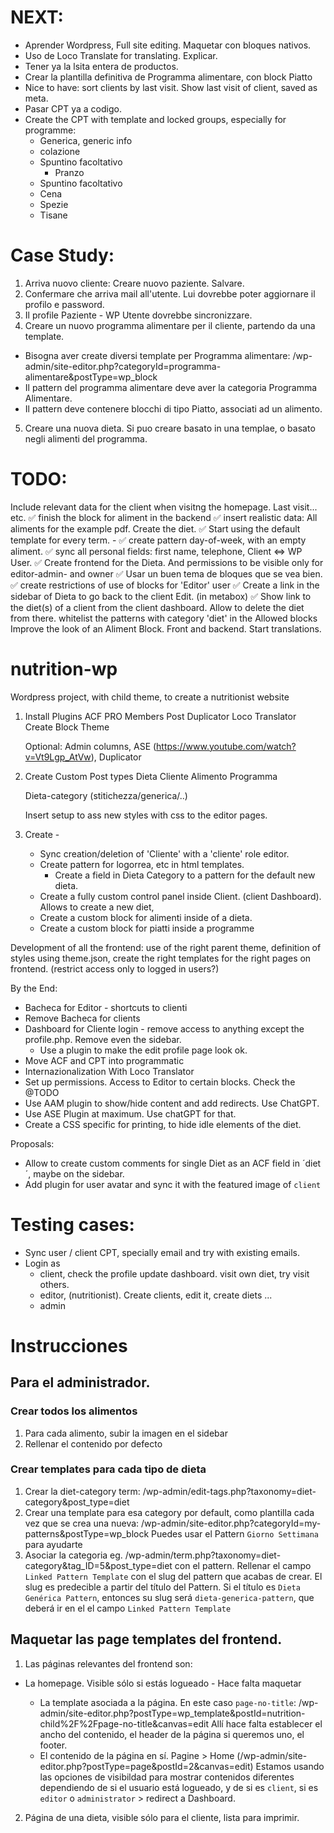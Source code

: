 # NEXT:

- Aprender Wordpress, Full site editing. Maquetar con bloques nativos.
- Uso de Loco Translate for translating. Explicar.
- Tener ya la lsita entera de productos.
- Crear la plantilla definitiva de Programma alimentare, con block Piatto
- Nice to have: sort clients by last visit. Show last visit of client, saved as meta.
- Pasar CPT ya a codigo.
- Create the CPT with template and locked groups, especially for programme:
  - Generica, generic info
  - colazione
  - Spuntino facoltativo
    - Pranzo
  - Spuntino facoltativo
  - Cena
  - Spezie
  - Tisane

# Case Study:

1. Arriva nuovo cliente: Creare nuovo paziente. Salvare.
2. Confermare che arriva mail all'utente. Lui dovrebbe poter aggiornare il profilo e password.
3. Il profile Paziente - WP Utente dovrebbe sincronizzare.
4. Creare un nuovo programma alimentare per il cliente, partendo da una template.

- Bisogna aver create diversi template per Programma alimentare: /wp-admin/site-editor.php?categoryId=programma-alimentare&postType=wp_block
- Il pattern del programma alimentare deve aver la categoria Programma Alimentare.
- Il pattern deve contenere blocchi di tipo Piatto, associati ad un alimento.

5. Creare una nuova dieta. Si puo creare basato in una templae, o basato negli alimenti del programma.

# TODO:

Include relevant data for the client when visitng the homepage. Last visit... etc.
✅ finish the block for aliment in the backend
✅ insert realistic data: All aliments for the example pdf. Create the diet.
✅ Start using the default template for every term. -
✅ create pattern day-of-week, with an empty aliment.
✅ sync all personal fields: first name, telephone, Client <=> WP User.
✅ Create frontend for the Dieta.
And permissions to be visible only for editor-admin- and owner
✅ Usar un buen tema de bloques que se vea bien.
✅ create restrictions of use of blocks for 'Editor' user
✅ Create a link in the sidebar of Dieta to go back to the client Edit. (in metabox)
✅ Show link to the diet(s) of a client from the client dashboard. Allow to delete the diet from there.
whitelist the patterns with category 'diet' in the Allowed blocks
Improve the look of an Aliment Block. Front and backend.
Start translations.

# nutrition-wp

Wordpress project, with child theme, to create a nutritionist website

1. Install Plugins
   ACF PRO
   Members
   Post Duplicator
   Loco Translator
   Create Block Theme

   Optional: Admin columns, ASE (https://www.youtube.com/watch?v=Vt9Lgp_AtVw), Duplicator

2. Create Custom Post types
   Dieta
   Cliente
   Alimento
   Programma

   Dieta-category (stitichezza/generica/..)

   Insert setup to ass new styles with css to the editor pages.

3. Create -
   - Sync creation/deletion of 'Cliente' with a 'cliente' role editor.
   - Create pattern for logorrea, etc in html templates.
     - Create a field in Dieta Category to a pattern for the default new dieta.
   - Create a fully custom control panel inside Client. (client Dashboard). Allows to create a new diet,
   - Create a custom block for alimenti inside of a dieta.
   - Create a custom block for piatti inside a programme

Development of all the frontend: use of the right parent theme, definition of styles using theme.json, create the right templates for the right pages on frontend. (restrict access only to logged in users?)

By the End:

- Bacheca for Editor - shortcuts to clienti
- Remove Bacheca for clients
- Dashboard for Cliente login - remove access to anything except the profile.php. Remove even the sidebar.
  - Use a plugin to make the edit profile page look ok.
- Move ACF and CPT into programmatic
- Internazionalization With Loco Translator
- Set up permissions. Access to Editor to certain blocks. Check the @TODO
- Use AAM plugin to show/hide content and add redirects. Use ChatGPT.
- Use ASE Plugin at maximum. Use chatGPT for that.
- Create a CSS specific for printing, to hide idle elements of the diet.

Proposals:

- Allow to create custom comments for single Diet as an ACF field in ´diet´, maybe on the sidebar.
- Add plugin for user avatar and sync it with the featured image of `client`

# Testing cases:

- Sync user / client CPT, specially email and try with existing emails.
- Login as
  - client, check the profile update dashboard. visit own diet, try visit others.
  - editor, (nutritionist). Create clients, edit it, create diets ...
  - admin

# Instrucciones

## Para el administrador.

### Crear todos los alimentos

1. Para cada alimento, subir la imagen en el sidebar
2. Rellenar el contenido por defecto

### Crear templates para cada tipo de dieta

1. Crear la diet-category term: /wp-admin/edit-tags.php?taxonomy=diet-category&post_type=diet
2. Crear una template para esa category por default, como plantilla cada vez que se crea una nueva:
   /wp-admin/site-editor.php?categoryId=my-patterns&postType=wp_block
   Puedes usar el Pattern `Giorno Settimana` para ayudarte
3. Asociar la categoria eg. /wp-admin/term.php?taxonomy=diet-category&tag_ID=5&post_type=diet
   con el pattern. Rellenar el campo `Linked Pattern Template` con el slug del pattern que acabas de crear. El slug es predecible a partir del título del Pattern. Si el título es `Dieta Genérica Pattern`, entonces su slug será `dieta-generica-pattern`, que deberá ir en el el campo `Linked Pattern Template`

## Maquetar las page templates del frontend.

1. Las páginas relevantes del frontend son:

- La homepage. Visible sólo si estás logueado - Hace falta maquetar

  - La template asociada a la página. En este caso `page-no-title`: /wp-admin/site-editor.php?postType=wp_template&postId=nutrition-child%2F%2Fpage-no-title&canvas=edit
    Allí hace falta establecer el ancho del contenido, el header de la página si queremos uno, el footer.
  - El contenido de la página en sí. Pagine > Home (/wp-admin/site-editor.php?postType=page&postId=2&canvas=edit)
    Estamos usando las opciones de visibildad para mostrar contenidos diferentes dependiendo de si el usuario está logueado, y de si es `client`, si es `editor` o `administrator` > redirect a Dashboard.

2. Página de una dieta, visible sólo para el cliente, lista para imprimir.
